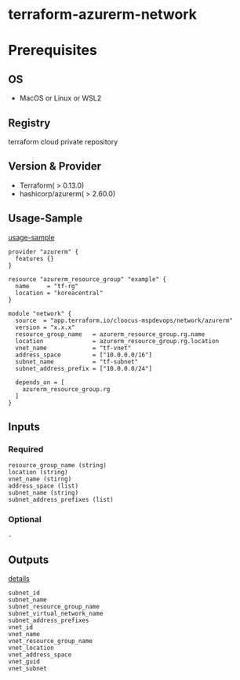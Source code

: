 # terraform-azurerm-network
# Prerequisites
## OS
- MacOS or Linux or WSL2
## Registry
terraform cloud private repository
## Version & Provider
- Terraform( > 0.13.0)
- hashicorp/azurerm( > 2.60.0)
## Usage-Sample
[usage-sample](./usage-sample)
```
provider "azurerm" {
  features {}
}

resource "azurerm_resource_group" "example" {
  name     = "tf-rg"
  location = "koreacentral"
}

module "network" {
  source  = "app.terraform.io/cloocus-mspdevops/network/azurerm"
  version = "x.x.x"
  resource_group_name   = azurerm_resource_group.rg.name
  location              = azurerm_resource_group.rg.location
  vnet_name             = "tf-vnet"
  address_space         = ["10.0.0.0/16"]
  subnet_name           = "tf-subnet"
  subnet_address_prefix = ["10.0.0.0/24"]

  depends_on = [
    azurerm_resource_group.rg
  ]
}
```
## Inputs
### Required
```
resource_group_name (string)
location (string)
vnet_name (stirng)
address_space (list)
subnet_name (string)
subnet_address_prefixes (list)
```
### Optional
```
-
```
## Outputs
[details](./outputs.tf)
```
subnet_id
subnet_name
subnet_resource_group_name
subnet_virtual_network_name
subnet_address_prefixes
vnet_id
vnet_name
vnet_resource_group_name
vnet_location
vnet_address_space
vnet_guid
vnet_subnet
```
